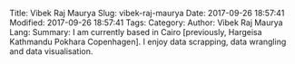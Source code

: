 Title: Vibek Raj Maurya
Slug: vibek-raj-maurya
Date: 2017-09-26 18:57:41
Modified: 2017-09-26 18:57:41
Tags: 
Category: 
Author: Vibek Raj Maurya
Lang: 
Summary:  I am currently based in Cairo [previously, Hargeisa Kathmandu Pokhara Copenhagen]. I enjoy data scrapping, data wrangling and data visualisation.


